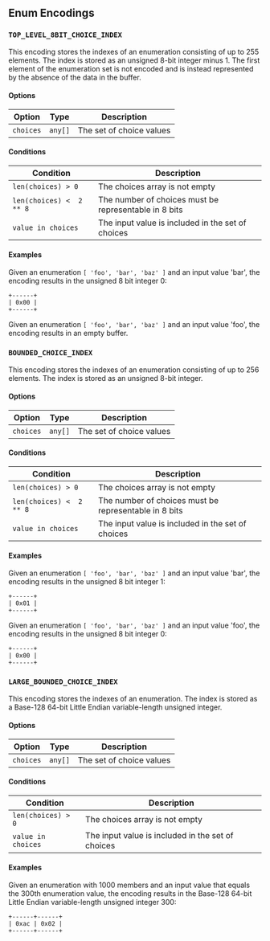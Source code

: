 Enum Encodings
--------------

### `TOP_LEVEL_8BIT_CHOICE_INDEX`

This encoding stores the indexes of an enumeration consisting of up to 255
elements. The index is stored as an unsigned 8-bit integer minus 1. The first
element of the enumeration set is not encoded and is instead represented by the
absence of the data in the buffer.

#### Options

| Option    | Type    | Description                 |
|-----------|---------|-----------------------------|
| `choices` | `any[]` | The set of choice values    |

#### Conditions

| Condition                | Description                                            |
|--------------------------|--------------------------------------------------------|
| `len(choices) > 0`       | The choices array is not empty                         |
| `len(choices) <  2 ** 8` | The number of choices must be representable in 8 bits  |
| `value in choices`       | The input value is included in the set of choices      |

#### Examples

Given an enumeration `[ 'foo', 'bar', 'baz' ]` and an input value 'bar', the
encoding results in the unsigned 8 bit integer 0:

```
+------+
| 0x00 |
+------+
```

Given an enumeration `[ 'foo', 'bar', 'baz' ]` and an input value 'foo', the
encoding results in an empty buffer.

### `BOUNDED_CHOICE_INDEX`

This encoding stores the indexes of an enumeration consisting of up to 256
elements. The index is stored as an unsigned 8-bit integer.

#### Options

| Option    | Type    | Description                 |
|-----------|---------|-----------------------------|
| `choices` | `any[]` | The set of choice values    |

#### Conditions

| Condition                | Description                                            |
|--------------------------|--------------------------------------------------------|
| `len(choices) > 0`       | The choices array is not empty                         |
| `len(choices) <  2 ** 8` | The number of choices must be representable in 8 bits  |
| `value in choices`       | The input value is included in the set of choices      |

#### Examples

Given an enumeration `[ 'foo', 'bar', 'baz' ]` and an input value 'bar', the
encoding results in the unsigned 8 bit integer 1:

```
+------+
| 0x01 |
+------+
```

Given an enumeration `[ 'foo', 'bar', 'baz' ]` and an input value 'foo', the
encoding results in the unsigned 8 bit integer 0:

```
+------+
| 0x00 |
+------+
```

### `LARGE_BOUNDED_CHOICE_INDEX`

This encoding stores the indexes of an enumeration. The index is stored as a
Base-128 64-bit Little Endian variable-length unsigned integer.

#### Options

| Option    | Type    | Description                 |
|-----------|---------|-----------------------------|
| `choices` | `any[]` | The set of choice values    |

#### Conditions

| Condition                | Description                                            |
|--------------------------|--------------------------------------------------------|
| `len(choices) > 0`       | The choices array is not empty                         |
| `value in choices`       | The input value is included in the set of choices      |

#### Examples

Given an enumeration with 1000 members and an input value that equals the 300th
enumeration value, the encoding results in the Base-128 64-bit Little Endian
variable-length unsigned integer 300:

```
+------+------+
| 0xac | 0x02 |
+------+------+
```
